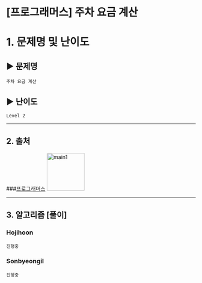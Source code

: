 [프로그래머스] 주차 요금 계산
======================
# 1. 문제명 및 난이도
## ▶ 문제명
	주차 요금 계산

## ▶ 난이도
	Level 2

****
## 2. 출처
###[프로그래머스](https://programmers.co.kr/learn/courses/30/lessons/92341)
<img src="https://programmers.co.kr/assets/icons/apple-icon-6eafc2c4c58a21aef692d6e44ce99d41f999c71789f277317532d0a9c6db8976.png" width="100px" height="100px" title="px(픽셀) 크기 설정" alt="main1"></img><br/>
****
## 3. 알고리즘 [풀이]
### Hojihoon
    진행중

### Sonbyeongil
    진행중